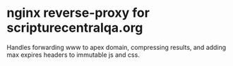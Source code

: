 # nginx reverse-proxy for scripturecentralqa.org

Handles forwarding www to apex domain, compressing results, and adding max expires headers to immutable js and css.
